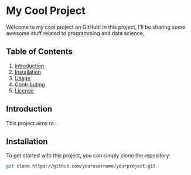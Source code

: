 # My Cool Project

Welcome to my cool project on GitHub! In this project, I'll be sharing some awesome stuff related to programming and data science.

## Table of Contents

1. [Introduction](#introduction)
2. [Installation](#installation)
3. [Usage](#usage)
4. [Contributing](#contributing)
5. [License](#license)

## Introduction

This project aims to...

## Installation

To get started with this project, you can simply clone the repository:

```bash
git clone https://github.com/yourusername/yourproject.git
